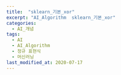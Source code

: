 ```yaml
---
title:  "sklearn_기본_xor"
excerpt: "AI_Algorithm  sklearn_기본_xor"
categories:
  - AI_개념
tags:
  - AI
  - AI_Algorithm
  - 정규 표현식
  - 머신러닝
last_modified_at: 2020-07-17
---
```

